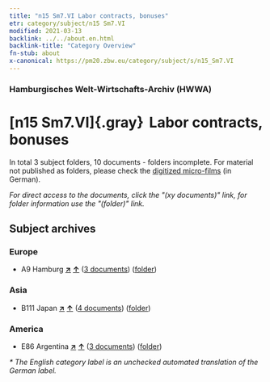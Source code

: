 ```yaml
---
title: "n15 Sm7.VI Labor contracts, bonuses"
etr: category/subject/n15 Sm7.VI
modified: 2021-03-13
backlink: ../../about.en.html
backlink-title: "Category Overview"
fn-stub: about
x-canonical: https://pm20.zbw.eu/category/subject/s/n15_Sm7.VI
---
```


### Hamburgisches Welt-Wirtschafts-Archiv (HWWA)
# [n15 Sm7.VI]{.gray}&#8201; Labor contracts, bonuses&#160; 





In total 3 subject folders, 10 documents - folders incomplete.
For material not published as folders, please check the [digitized micro-films](/film/h1_sh.de.html) (in German).

_For direct access to the documents, click the "(xy documents)" link, for folder information use the "(folder)" link._

## Subject archives



### Europe

- A9 Hamburg [**&nearr;**](../../../geo/i/140905/about.en.html "Hamburg (all folders)") [**&uarr;**](../../../geo/about.en.html#A9 "Country category system") (<a href="https://pm20.zbw.eu/dfgview/sh/140905,187285" title="about: Hamburg : Labor contracts, bonuses" target="_blank">3 documents</a>) ([folder](../../../../folder/sh/1409xx/140905/1872xx/187285/about.en.html))

### Asia

- B111 Japan [**&nearr;**](../../../geo/i/141272/about.en.html "Japan (all folders)") [**&uarr;**](../../../geo/about.en.html#B111 "Country category system") (<a href="https://pm20.zbw.eu/dfgview/sh/141272,187285" title="about: Japan : Labor contracts, bonuses" target="_blank">4 documents</a>) ([folder](../../../../folder/sh/1412xx/141272/1872xx/187285/about.en.html))

### America

- E86 Argentina [**&nearr;**](../../../geo/i/141692/about.en.html "Argentina (all folders)") [**&uarr;**](../../../geo/about.en.html#E86 "Country category system") (<a href="https://pm20.zbw.eu/dfgview/sh/141692,187285" title="about: Argentina : Labor contracts, bonuses" target="_blank">3 documents</a>) ([folder](../../../../folder/sh/1416xx/141692/1872xx/187285/about.en.html))


_* The English category label is an unchecked automated translation of the German label._

